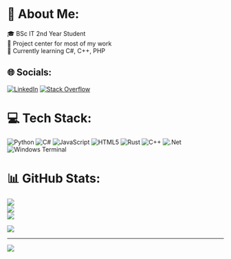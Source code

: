 # 💫 About Me:
🎓 BSc IT 2nd Year Student<br>🔭 Project center for most of my work<br>📖 Currently learning C#, C++, PHP<br>


## 🌐 Socials:
[![LinkedIn](https://img.shields.io/badge/LinkedIn-%230077B5.svg?logo=linkedin&logoColor=white)](http://www.linkedin.com/in/max-bergmann-2946812b0/) [![Stack Overflow](https://img.shields.io/badge/-Stackoverflow-FE7A16?logo=stack-overflow&logoColor=white)](https://stackoverflow.com/users/23987114) 

# 💻 Tech Stack:
![Python](https://img.shields.io/badge/python-3670A0?style=flat&logo=python&logoColor=ffdd54) ![C#](https://img.shields.io/badge/c%23-%23239120.svg?style=flat&logo=csharp&logoColor=white) ![JavaScript](https://img.shields.io/badge/javascript-%23323330.svg?style=flat&logo=javascript&logoColor=%23F7DF1E) ![HTML5](https://img.shields.io/badge/html5-%23E34F26.svg?style=flat&logo=html5&logoColor=white) ![Rust](https://img.shields.io/badge/rust-%23000000.svg?style=flat&logo=rust&logoColor=white)  ![C++](https://img.shields.io/badge/c++-%2300599C.svg?style=flat&logo=c%2B%2B&logoColor=white) ![.Net](https://img.shields.io/badge/.NET-5C2D91?style=flat&logo=.net&logoColor=white) ![Windows Terminal](https://img.shields.io/badge/Windows%20Terminal-%234D4D4D.svg?style=flat&logo=windows-terminal&logoColor=white) 
# 📊 GitHub Stats:
![](https://github-readme-stats.vercel.app/api?username=Chester-xx&theme=shadow_blue&hide_border=false&include_all_commits=false&count_private=false)<br/>
![](https://github-readme-streak-stats.herokuapp.com/?user=Chester-xx&theme=shadow_blue&hide_border=false)<br/>
![](https://github-readme-stats.vercel.app/api/top-langs/?username=Chester-xx&theme=shadow_blue&hide_border=false&include_all_commits=false&count_private=false&layout=compact)

![](https://quotes-github-readme.vercel.app/api?type=horizontal&theme=radical)

---
[![](https://visitcount.itsvg.in/api?id=Chester-xx&icon=6&color=2)](https://visitcount.itsvg.in)
